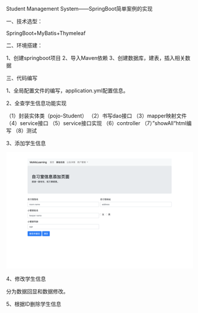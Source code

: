Student Management System——SpringBoot简单案例的实现

一、技术选型：

SpringBoot+MyBatis+Thymeleaf

二、环境搭建：

1、创建springboot项目
2、导入Maven依赖
3、创建数据库，建表，插入相关数据

三、代码编写

1、全局配置文件的编写，application.yml配置信息。

2、全查学生信息功能实现

（1）封装实体类（pojo-Student）
（2）书写dao接口
（3）mapper映射文件
（4）service接口
（5）service接口实现
（6）controller
（7）”showAll“html编写
（8）测试

3、添加学生信息

![keeperAdd](./intro/keeperAdd.png)

4、修改学生信息

分为数据回显和数据修改。

5、根据ID删除学生信息
